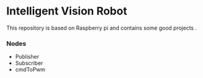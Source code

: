 # Intelligent Vision Robot
This repository is based on Raspberry pi and contains some good projects .

### Nodes
- Publisher
- Subscriber
- cmdToPwm

